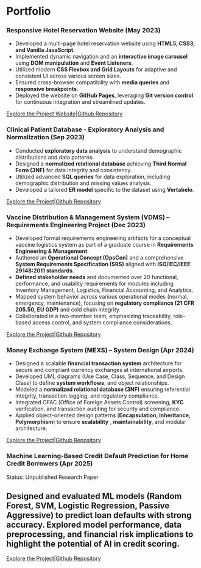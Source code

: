 # Portfolio

### Responsive Hotel Reservation Website  (May 2023)
- Developed a multi-page hotel reservation website using **HTML5, CSS3, and Vanilla JavaScript**.  
- Implemented dynamic navigation and an **interactive image carousel** using **DOM manipulation** and **Event Listeners**.  
- Utilized modern **CSS Flexbox and Grid Layouts** for adaptive and consistent UI across various screen sizes.  
- Ensured cross-browser compatibility with **media queries** and **responsive breakpoints**.  
- Deployed the website on **GitHub Pages**, leveraging **Git version control** for continuous integration and streamlined updates.  

[Explore the Project Website](https://rishabh06704.github.io/Hotel-Reservation-Website-Design/)|[Github Repository](https://github.com/rishabh06704/Hotel-Reservation-Website-Design)




### Clinical Patient Database - Exploratory Analysis and Normalization (Sep 2023)
- Conducted **exploratory data analysis** to understand demographic distributions and data patterns.  
- Designed a **normalized relational database** achieving **Third Normal Form (3NF)** for data integrity and consistency.  
- Utilized advanced **SQL queries** for data exploration, including demographic distribution and missing values analysis.  
- Developed a tailored **ER model** specific to the dataset using **Vertabelo**.  

[Explore the Project](https://rishabh06704.github.io/clinical-patient-database-project/)|[Github Repository](https://github.com/rishabh06704/clinical-patient-database-project)


### Vaccine Distribution & Management System (VDMS) – Requirements Engineering Project (Dec 2023)
- Developed formal requirements engineering artifacts for a conceptual vaccine logistics system as part of a graduate course in **Requirements Engineering & Management**.
- Authored an **Operational Concept (OpsCon)** and a comprehensive **System Requirements Specification (SRS)** aligned with **ISO/IEC/IEEE 29148:2011 standards**.
- **Defined stakeholder needs** and documented over 20 functional, performance, and usability requirements for modules including Inventory Management, Logistics, Financial Accounting, and Analytics.
- Mapped system behavior across various operational modes (normal, emergency, maintenance), focusing on **regulatory compliance (21 CFR 205.50, EU GDP)** and cold chain integrity.
- Collaborated in a two-member team, emphasizing traceability, role-based access control, and system compliance considerations.

[Explore the Project](https://rishabh06704.github.io/vdms-requirements-engineering/)|[Github Repository](https://github.com/rishabh06704/vdms-requirements-engineering/)

### Money Exchange System (MEXS) – System Design  (Apr 2024)
- Designed a scalable **financial transaction system** architecture for secure and compliant currency exchanges at international airports.  
- Developed UML diagrams (Use Case, Class, Sequence, and Design Class) to define **system workflows**, and object relationships.
- Modeled a **normalized relational database (3NF)** ensuring referential integrity, transaction logging, and regulatory compliance.
- Integrated OFAC (Office of Foreign Assets Control) screening, **KYC** verification, and transaction auditing for security and compliance.
- Applied object-oriented design patterns (**Encapsulation, Inheritance, Polymorphism**) to ensure **scalability** , **maintainability**, and modular architecture.  

[Explore the Project](https://rishabh06704.github.io/Money-Exchange-System-Design/)|[Github Repository](https://github.com/rishabh06704/Money-Exchange-System-Design)


### Machine Learning-Based Credit Default Prediction for Home Credit Borrowers (Apr 2025)
Status: Unpublished Research Paper  
## Designed and evaluated ML models (Random Forest, SVM, Logistic Regression, Passive Aggressive) to predict loan defaults with strong accuracy. Explored model performance, data preprocessing, and financial risk implications to highlight the potential of AI in credit scoring.

[Explore the Project](https://rishabh06704.github.io/Money-Exchange-System-Design/)|[Github Repository](https://github.com/rishabh06704/Money-Exchange-System-Design)
